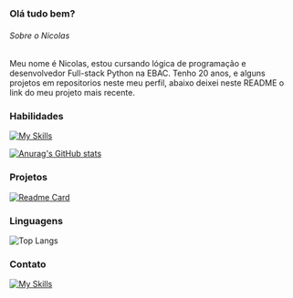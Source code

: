 ### Olá tudo bem?

###### Sobre o Nicolas
Meu nome é Nicolas, estou cursando lógica de programação e desenvolvedor Full-stack Python na EBAC. Tenho 20 anos, e alguns projetos em repositorios neste meu perfil, abaixo deixei neste README o link do meu projeto mais recente.

### Habilidades

[![My Skills](https://skillicons.dev/icons?i=html,css)]("https://skillicons.dev")

[![Anurag's GitHub stats](https://github-readme-stats.vercel.app/api?username=nicolasoliveiramor&show_icons=true&theme=merko)](https://github.com/anuraghazra/github-readme-stats)

### Projetos 

[![Readme Card](https://github-readme-stats.vercel.app/api/pin/?username=nicolasoliveiramor&repo=site_ww2&show_icons=true&theme=merko)](https://github.com/anuraghazra/github-readme-stats)

### Linguagens

![Top Langs](https://github-readme-stats.vercel.app/api/top-langs/?username=nicolasoliveiramor&compact_progress=true&theme=merko)

### Contato

[![My Skills](https://skillicons.dev/icons?i=gmail)](title=nicolasoliveiramor05@gmail.com)
